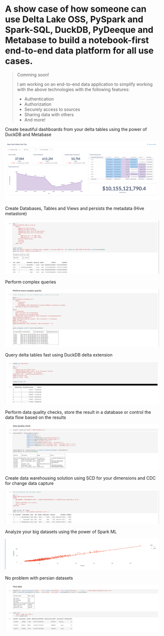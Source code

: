 # A show case of how someone can use Delta Lake OSS, PySpark and Spark-SQL, DuckDB, PyDeeque and Metabase to build a notebook-first end-to-end data platform for all use cases.

> Comming soon! 
>
> I am working on an end-to-end data application to simplify working with the above technologies with the following features:
>
> - Authentication
> - Authorization
> - Securely access to sources
> - Sharing data with others
> - And more!



Create beautiful dashboards from your delta tables using the power of DuckDB and Metabase

![](https://github.com/hamodirtyeza97/deltastudio/blob/main/pics/Screenshot%20from%202024-11-01%2012-40-59.png)



Create Databases, Tables and Views and persists the metadata (Hive metastore)

![](https://github.com/hamodirtyeza97/deltastudio/blob/main/pics/Screenshot%20from%202024-10-31%2014-49-57.png)



Perform complex queries

![](https://github.com/hamodirtyeza97/deltastudio/blob/main/pics/Screenshot%20from%202024-10-31%2014-48-48.png)



Query delta tables fast using DuckDB delta extension

![](https://github.com/hamodirtyeza97/deltastudio/blob/main/pics/Screenshot%20from%202024-10-31%2014-58-39.png)



Perform data quality checks, store the result in a database or control the data flow based on the results

![](https://github.com/hamodirtyeza97/deltastudio/blob/main/pics/Screenshot%20from%202024-10-31%2015-00-51.png)



Create data warehousing solution using SCD for your dimensions and CDC for change data capture

![](https://github.com/hamodirtyeza97/deltastudio/blob/main/pics/Screenshot%20from%202024-10-31%2015-02-41.png)



Analyze your big datasets using the power of Spark ML

![](https://github.com/hamodirtyeza97/deltastudio/blob/main/pics/Screenshot%20from%202024-10-31%2015-17-09.png)



No problem with persian datasets

![](https://github.com/hamodirtyeza97/deltastudio/blob/main/pics/Screenshot%20from%202024-10-31%2015-04-08.png)
